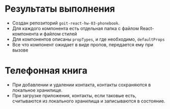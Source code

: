 # Результаты выполнения

- Создан репозиторий `goit-react-hw-03-phonebook`.
- Для каждого компонента есть отдельная папка с файлом React-компонента и файлом стилей
- Для компонентов описаны `propTypes`, и где необходимо, `defaultProps`
- Все что компонент ожидает в виде пропов, передается ему при вызове


# Телефонная книга

- При добавлении и удалении контакта, контакты сохраняются в локальное хранилище.
- При загрузке приложения, контакты, если таковые есть, считываются из локального хранилища и записываются в состояние.
